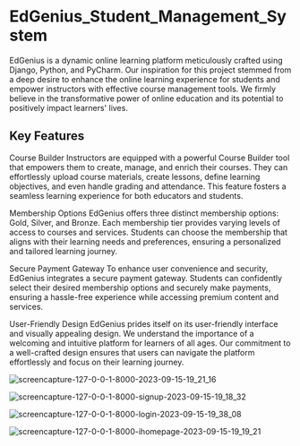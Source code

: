 # EdGenius_Student_Management_System
EdGenius is a dynamic online learning platform meticulously crafted using Django, Python, and PyCharm. Our inspiration for this project stemmed from a deep desire to enhance the online learning experience for students and empower instructors with effective course management tools. We firmly believe in the transformative power of online education and its potential to positively impact learners' lives.

## Key Features

Course Builder
Instructors are equipped with a powerful Course Builder tool that empowers them to create, manage, and enrich their courses. They can effortlessly upload course materials, create lessons, define learning objectives, and even handle grading and attendance. This feature fosters a seamless learning experience for both educators and students.

Membership Options
EdGenius offers three distinct membership options: Gold, Silver, and Bronze. Each membership tier provides varying levels of access to courses and services. Students can choose the membership that aligns with their learning needs and preferences, ensuring a personalized and tailored learning journey.

Secure Payment Gateway
To enhance user convenience and security, EdGenius integrates a secure payment gateway. Students can confidently select their desired membership options and securely make payments, ensuring a hassle-free experience while accessing premium content and services.

User-Friendly Design
EdGenius prides itself on its user-friendly interface and visually appealing design. We understand the importance of a welcoming and intuitive platform for learners of all ages. Our commitment to a well-crafted design ensures that users can navigate the platform effortlessly and focus on their learning journey.


![screencapture-127-0-0-1-8000-2023-09-15-19_21_16](https://github.com/khshohag99/Smart_Shop/assets/115762775/4276a39f-fb5f-403d-aa5e-c4494e7445c6)

![screencapture-127-0-0-1-8000-signup-2023-09-15-19_18_32](https://github.com/khshohag99/Smart_Shop/assets/115762775/ec26e83e-e65e-44ee-bcd2-1e6cfff1db49)

![screencapture-127-0-0-1-8000-login-2023-09-15-19_38_08](https://github.com/khshohag99/Smart_Shop/assets/115762775/1a86006a-5bea-41f6-aafb-52671606fb7f)

![screencapture-127-0-0-1-8000-ihomepage-2023-09-15-19_19_21](https://github.com/khshohag99/Smart_Shop/assets/115762775/46ec772a-3143-48bd-bd9e-0bc5f69044dd)
